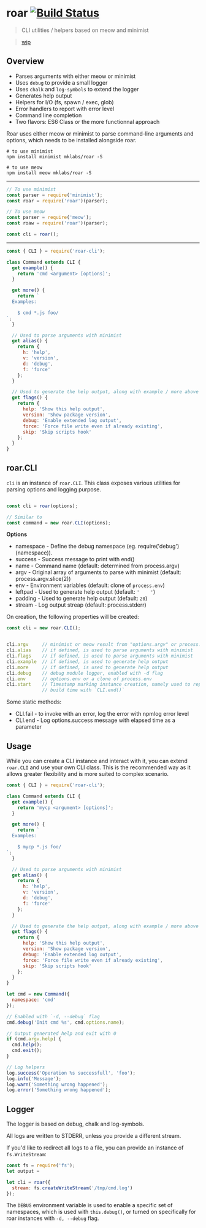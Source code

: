 # roar [![Build Status](https://secure.travis-ci.org/mklabs/roar.png)](http://travis-ci.org/mklabs/roar)

> CLI utilities / helpers based on meow and minimist

> [wip](https://github.com/mklabs/roar/issues/1)

## Overview

- Parses arguments with either meow or minimist
- Uses `debug` to provide a small logger
- Uses `chalk` and `log-symbols` to extend the logger
- Generates help output
- Helpers for I/O (fs, spawn / exec, glob)
- Error handlers to report with error level
- Command line completion
- Two flavors: ES6 Class or the more functionnal approach

Roar uses either meow or minimist to parse command-line arguments and options,
which needs to be installed alongside roar.

```
# to use minimist
npm install minimist mklabs/roar -S

# to use meow
npm install meow mklabs/roar -S
```

---

```js
// To use minimist
const parser = require('minimist');
const roar = require('roar')(parser);

// To use meow
const parser = require('meow');
const roaw = require('roar')(parser);

const cli = roar();
```

---


```js
const { CLI } = require('roar-cli');

class Command extends CLI {
  get example() {
    return 'cmd <argument> [options]';
  }

  get more() {
    return `
  Examples:

    $ cmd *.js foo/
`;
  }

  // Used to parse arguments with minimist
  get alias() {
    return {
      h: 'help',
      v: 'version',
      d: 'debug',
      f: 'force'
    };
  }

  // Used to generate the help output, along with example / more above
  get flags() {
    return {
      help: 'Show this help output',
      version: 'Show package version',
      debug: 'Enable extended log output',
      force: 'Force file write even if already existing',
      skip: 'Skip scripts hook'
    };
  }
}
```


## roar.CLI

`cli` is an instance of `roar.CLI`. This class exposes various utilities for
parsing options and logging purpose.

```js

const cli = roar(options);

// Similar to
const command = new roar.CLI(options);
```

**Options**

- namespace - Define the debug namespace (eg. require('debug')(namespace)).
- success   - Success message to print with end()
- name      - Command name (default: determined from process.argv)
- argv      - Original array of arguments to parse with minimist (default: process.argv.slice(2))
- env       - Environment variables (default: clone of `process.env`)
- leftpad   - Used to generate help output (default: `'    '`)
- padding   - Used to generate help output (default: `20`)
- stream    - Log output streap (default: process.stderr)

On creation, the following properties will be created:

```js
const cli = new roar.CLI();


cli.argv     // minimist or meow result from "options.argv" or process.argv.slice(2)
cli.alias    // if defined, is used to parse arguments with minimist
cli.flags    // if defined, is used to parse arguments with minimist
cli.example  // if defined, is used to generate help output
cli.more     // if defined, is used to generate help output
cli.debug    // debug module logger, enabled with -d flag
cli.env      // options.env or a clone of process.env
cli.start    // Timestamp marking instance creation, namely used to report
             // build time with `CLI.end()`
```

Some static methods:

- CLI.fail - to invoke with an error, log the error with npmlog error level
- CLI.end  - Log options.success message with elapsed time as a parameter


## Usage

While you can create a CLI instance and interact with it, you can extend
`roar.CLI` and use your own CLI class. This is the recommended way as it allows
greater flexibility and is more suited to complex scenario.

```js
const { CLI } = require('roar-cli');

class Command extends CLI {
  get example() {
    return 'mycp <argument> [options]';
  }

  get more() {
    return `
  Examples:

    $ mycp *.js foo/
`;
  }

  // Used to parse arguments with minimist
  get alias() {
    return {
      h: 'help',
      v: 'version',
      d: 'debug',
      f: 'force'
    };
  }

  // Used to generate the help output, along with example / more above
  get flags() {
    return {
      help: 'Show this help output',
      version: 'Show package version',
      debug: 'Enable extended log output',
      force: 'Force file write even if already existing',
      skip: 'Skip scripts hook'
    };
  }
}

let cmd = new Command({
  namespace: 'cmd'
});

// Enabled with `-d, --debug` flag
cmd.debug('Init cmd %s', cmd.options.name);

// Output generated help and exit with 0
if (cmd.argv.help) {
  cmd.help();
  cmd.exit();
}

// Log helpers
log.success('Operation %s successfull', 'foo');
log.info('Message');
log.warn('Something wrong happened');
log.error('Something wrong happened');
```

## Logger

The logger is based on debug, chalk and log-symbols.

All logs are written to STDERR, unless you provide a different stream.

If you'd like to redirect all logs to a file, you can provide an instance of `fs.WriteStream`:

```js
const fs = require('fs');
let output =

let cli = roar({
  stream: fs.createWriteStream('/tmp/cmd.log')
});
```

The `DEBUG` environment variable is used to enable a specific set of
namespaces, which is used with `this.debug()`, or turned on specifically for
roar instances with `-d, --debug` flag.

